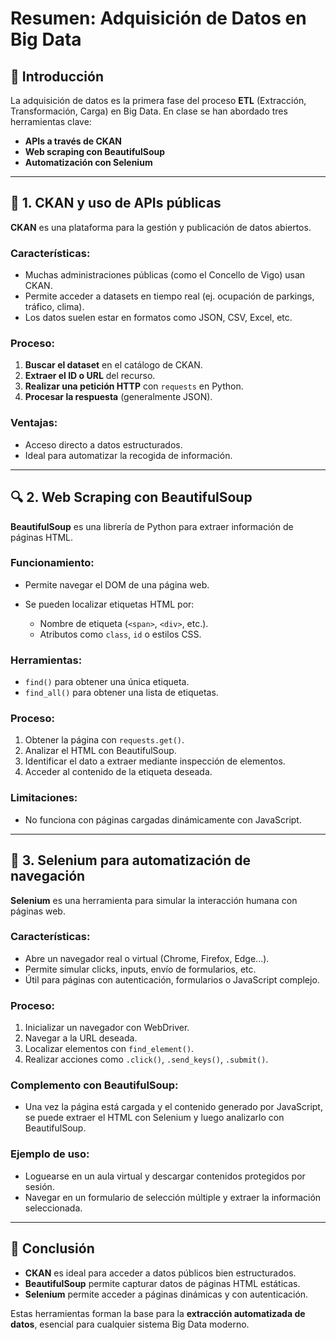 # Resumen: Adquisición de Datos en Big Data

## 🔹 Introducción

La adquisición de datos es la primera fase del proceso **ETL** (Extracción, Transformación, Carga) en Big Data. En clase se han abordado tres herramientas clave:

* **APIs a través de CKAN**
* **Web scraping con BeautifulSoup**
* **Automatización con Selenium**

---

## 📁 1. CKAN y uso de APIs públicas

**CKAN** es una plataforma para la gestión y publicación de datos abiertos.

### Características:

* Muchas administraciones públicas (como el Concello de Vigo) usan CKAN.
* Permite acceder a datasets en tiempo real (ej. ocupación de parkings, tráfico, clima).
* Los datos suelen estar en formatos como JSON, CSV, Excel, etc.

### Proceso:

1. **Buscar el dataset** en el catálogo de CKAN.
2. **Extraer el ID o URL** del recurso.
3. **Realizar una petición HTTP** con `requests` en Python.
4. **Procesar la respuesta** (generalmente JSON).

### Ventajas:

* Acceso directo a datos estructurados.
* Ideal para automatizar la recogida de información.

---

## 🔍 2. Web Scraping con BeautifulSoup

**BeautifulSoup** es una librería de Python para extraer información de páginas HTML.

### Funcionamiento:

* Permite navegar el DOM de una página web.
* Se pueden localizar etiquetas HTML por:

  * Nombre de etiqueta (`<span>`, `<div>`, etc.).
  * Atributos como `class`, `id` o estilos CSS.

### Herramientas:

* `find()` para obtener una única etiqueta.
* `find_all()` para obtener una lista de etiquetas.

### Proceso:

1. Obtener la página con `requests.get()`.
2. Analizar el HTML con BeautifulSoup.
3. Identificar el dato a extraer mediante inspección de elementos.
4. Acceder al contenido de la etiqueta deseada.

### Limitaciones:

* No funciona con páginas cargadas dinámicamente con JavaScript.

---

## 🚀 3. Selenium para automatización de navegación

**Selenium** es una herramienta para simular la interacción humana con páginas web.

### Características:

* Abre un navegador real o virtual (Chrome, Firefox, Edge...).
* Permite simular clicks, inputs, envío de formularios, etc.
* Útil para páginas con autenticación, formularios o JavaScript complejo.

### Proceso:

1. Inicializar un navegador con WebDriver.
2. Navegar a la URL deseada.
3. Localizar elementos con `find_element()`.
4. Realizar acciones como `.click()`, `.send_keys()`, `.submit()`.

### Complemento con BeautifulSoup:

* Una vez la página está cargada y el contenido generado por JavaScript, se puede extraer el HTML con Selenium y luego analizarlo con BeautifulSoup.

### Ejemplo de uso:

* Loguearse en un aula virtual y descargar contenidos protegidos por sesión.
* Navegar en un formulario de selección múltiple y extraer la información seleccionada.

---

## 🔮 Conclusión

* **CKAN** es ideal para acceder a datos públicos bien estructurados.
* **BeautifulSoup** permite capturar datos de páginas HTML estáticas.
* **Selenium** permite acceder a páginas dinámicas y con autenticación.

Estas herramientas forman la base para la **extracción automatizada de datos**, esencial para cualquier sistema Big Data moderno.
